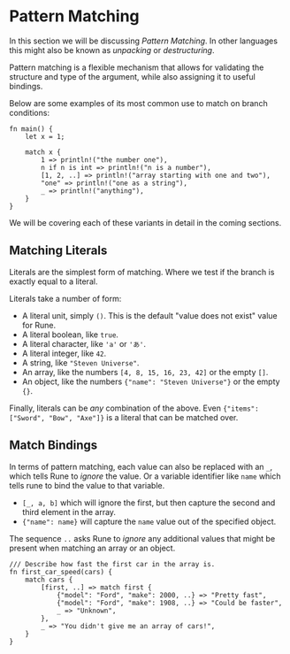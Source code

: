 # Pattern Matching

In this section we will be discussing *Pattern Matching*.
In other languages this might also be known as *unpacking* or *destructuring*.

Pattern matching is a flexible mechanism that allows for validating the
structure and type of the argument, while also assigning it to useful bindings.

Below are some examples of its most common use to match on branch conditions:

```rust,noplaypen
fn main() {
    let x = 1;

    match x {
        1 => println!("the number one"),
        n if n is int => println!("n is a number"),
        [1, 2, ..] => println!("array starting with one and two"),
        "one" => println!("one as a string"),
        _ => println!("anything"),
    }
}
```

We will be covering each of these variants in detail in the coming sections.

## Matching Literals

Literals are the simplest form of matching. Where we test if the branch is
exactly equal to a literal.

Literals take a number of form:

* A literal unit, simply `()`. This is the default "value does not exist" value
  for Rune.
* A literal boolean, like `true`.
* A literal character, like `'a'` or `'あ'`.
* A literal integer, like `42`.
* A string, like `"Steven Universe"`.
* An array, like the numbers `[4, 8, 15, 16, 23, 42]` or the empty `[]`.
* An object, like the numbers `{"name": "Steven Universe"}` or the empty `{}`.

Finally, literals can be *any* combination of the above.
Even `{"items": ["Sword", "Bow", "Axe"]}` is a literal that can be matched over.

## Match Bindings

In terms of pattern matching, each value can also be replaced with an `_`, which
tells Rune to *ignore* the value. Or a variable identifier like `name` which
tells rune to bind the value to that variable.

* `[_, a, b]` which will ignore the first, but then capture the second and third
  element in the array.
* `{"name": name}` will capture the `name` value out of the specified object.

The sequence `..` asks Rune to *ignore* any additional values that might be
present when matching an array or an object.

```rust,noplaypen
/// Describe how fast the first car in the array is.
fn first_car_speed(cars) {
    match cars {
        [first, ..] => match first {
            {"model": "Ford", "make": 2000, ..} => "Pretty fast",
            {"model": "Ford", "make": 1908, ..} => "Could be faster",
            _ => "Unknown",
        },
        _ => "You didn't give me an array of cars!",
    }
}
```